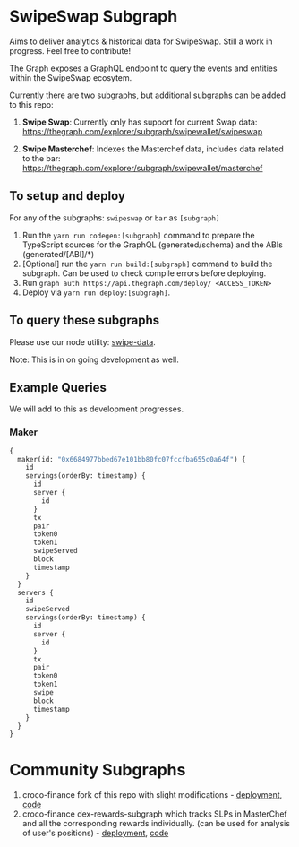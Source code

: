 # SwipeSwap Subgraph

Aims to deliver analytics & historical data for SwipeSwap. Still a work in progress. Feel free to contribute!

The Graph exposes a GraphQL endpoint to query the events and entities within the SwipeSwap ecosytem.

Currently there are two subgraphs, but additional subgraphs can be added to this repo:

1. **Swipe Swap**: Currently only has support for current Swap data: https://thegraph.com/explorer/subgraph/swipewallet/swipeswap

2. **Swipe Masterchef**: Indexes the Masterchef data, includes data related to the bar: https://thegraph.com/explorer/subgraph/swipewallet/masterchef

## To setup and deploy

For any of the subgraphs: `swipeswap` or `bar` as `[subgraph]`

1. Run the `yarn run codegen:[subgraph]` command to prepare the TypeScript sources for the GraphQL (generated/schema) and the ABIs (generated/[ABI]/\*)
2. [Optional] run the `yarn run build:[subgraph]` command to build the subgraph. Can be used to check compile errors before deploying.
3. Run `graph auth https://api.thegraph.com/deploy/ <ACCESS_TOKEN>`
4. Deploy via `yarn run deploy:[subgraph]`.

## To query these subgraphs

Please use our node utility: [swipe-data](https://github.com/SwipeWallet/swipe-data).

Note: This is in on going development as well.

## Example Queries

We will add to this as development progresses.

### Maker

```graphql
{
  maker(id: "0x6684977bbed67e101bb80fc07fccfba655c0a64f") {
    id
    servings(orderBy: timestamp) {
      id
      server {
        id
      }
      tx
      pair
      token0
      token1
      swipeServed
      block
      timestamp
    }
  }
  servers {
    id
    swipeServed
    servings(orderBy: timestamp) {
      id
      server {
        id
      }
      tx
      pair
      token0
      token1
      swipe
      block
      timestamp
    }
  }
}
```

# Community Subgraphs

1) croco-finance fork of this repo with slight modifications - [deployment](https://thegraph.com/explorer/subgraph/benesjan/swipe-swap), [code](https://github.com/croco-finance/swipeswap-subgraph)
2) croco-finance dex-rewards-subgraph which tracks SLPs in MasterChef and all the corresponding rewards individually. (can be used for analysis of user's positions) - [deployment](https://thegraph.com/explorer/subgraph/benesjan/dex-rewards-subgraph), [code](https://github.com/croco-finance/dex-rewards-subgraph)
